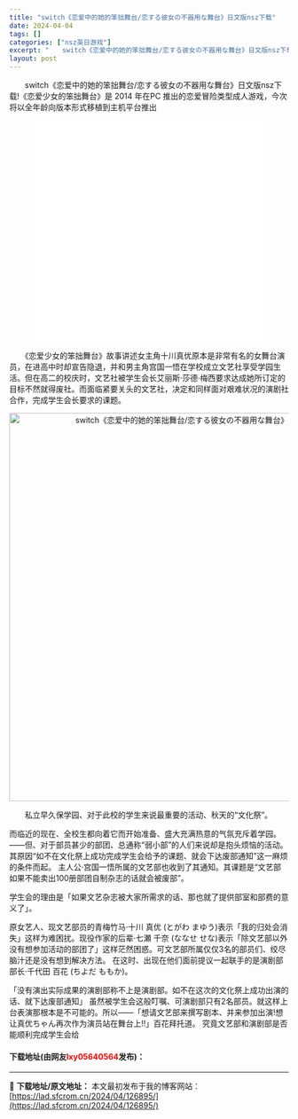 ```yaml
---
title: "switch《恋爱中的她的笨拙舞台/恋する彼女の不器用な舞台》日文版nsz下载"
date: 2024-04-04
tags: []
categories: ["nsz英日游戏"]
excerpt: "　　switch《恋爱中的她的笨拙舞台/恋する彼女の不器用な舞台》日文版nsz下载!《恋爱少女的笨拙舞台》是 2014 年在PC 推出的恋爱冒险类型成人游戏，今次将以全年龄向版本形式移植到主机平台推出 　　《恋爱少女的笨拙舞台》故事讲述女主角十川真优原本是非常有名的女舞台演员，在进高中时却宣告隐退，&hellip;"
layout: post
---
```


 <p>　　switch《恋爱中的她的笨拙舞台/恋する彼女の不器用な舞台》日文版nsz下载!《恋爱少女的笨拙舞台》是 2014 年在PC 推出的恋爱冒险类型成人游戏，今次将以全年龄向版本形式移植到主机平台推出</p> <p style="text-align: center;"><iframe allowfullscreen="true" border="0" frameborder="0" framespacing="0" height="400" scrolling="no" src="//player.bilibili.com/player.html?aid=435818956&amp;bvid=BV163411R7Ca&amp;cid=978393658&amp;page=1" width="410"></iframe></p> <p>　　《恋爱少女的笨拙舞台》故事讲述女主角十川真优原本是非常有名的女舞台演员，在进高中时却宣告隐退，并和男主角宫国一悟在学校成立文艺社享受学园生活。但在高二的校庆时，文艺社被学生会长艾丽斯&middot;莎德&middot;梅西要求达成她所订定的目标不然就得废社。而面临紧要关头的文艺社，决定和同样面对艰难状况的演剧社合作，完成学生会长要求的课题。</p> <p align="center"><img align="" border="0" src="https://lad.sfcrom.cn/wp-content/uploads/2024/04/20240404_660eb7284fed8.webp" width="700" alt="switch《恋爱中的她的笨拙舞台/恋する彼女の不器用な舞台》日文版nsz下载" /></p> <p>　　私立早久保学园、对于此校的学生来说最重要的活动、秋天的&ldquo;文化祭&rdquo;。</p> <p>而临近的现在、全校生都向着它而开始准备、盛大充满热意的气氛充斥着学园。&mdash;&mdash;但、对于部员甚少的部团、总通称&ldquo;弱小部&rdquo;的人们来说却是抱头烦恼的活动。其原因&ldquo;如不在文化祭上成功完成学生会给予的课题、就会下达废部通知&rdquo;这一麻烦的条件而起。 主人公&middot;宫国一悟所属的文艺部也收到了其通知。其课题是&ldquo;文艺部如果不能卖出100册部团自制杂志的话就会被废部&rdquo;。</p> <p>学生会的理由是「如果文艺杂志被大家所需求的话、那也就了提供部室和部费的意义了」。</p> <p>原女艺人、现文艺部员的青梅竹马&middot;十川 真优 (とがわ まゆう)表示「我的归处会消失」这样为难困扰。现役作家的后辈&middot;七瀬 千奈 (ななせ せな)表示「除文艺部以外没有想参加活动的部团了」这样茫然困惑。可文艺部所属仅仅3名的部员们、绞尽脑汁还是没有想到解决方法。 在这时、出现在他们面前提议一起联手的是演剧部部长&middot;千代田 百花 (ちよだ ももか)。</p> <p>「没有演出实际成果的演剧部称不上是演剧部。如不在这次的文化祭上成功出演的话、就下达废部通知」 虽然被学生会这般叮嘱、可演剧部只有2名部员。就这样上台表演那根本是不可能的。所以&mdash;&mdash;「想请文艺部来撰写剧本、并来参加出演!想让真优ちゃん再次作为演员站在舞台上!!」百花拜托道。 究竟文艺部和演剧部是否能顺利完成学生会给</p> <p><h4>下载地址(由网友<font color="red">lxy05640564</font>发布)：</h4></p> 

---
📖 **下载地址/原文地址：** 本文最初发布于我的博客网站：[https://lad.sfcrom.cn/2024/04/126895/](https://lad.sfcrom.cn/2024/04/126895/)
